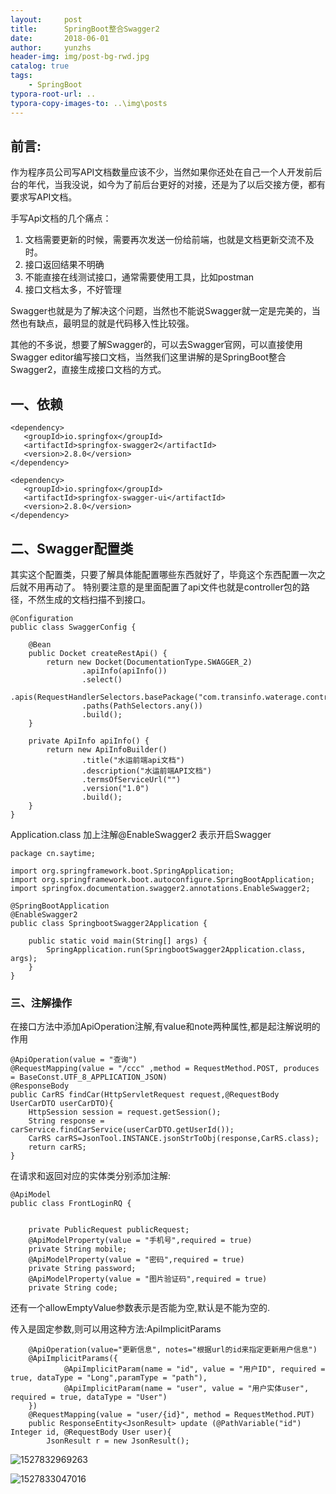 ```yaml
---
layout:     post
title:      SpringBoot整合Swagger2
date:       2018-06-01
author:     yunzhs
header-img: img/post-bg-rwd.jpg
catalog: true
tags:
    - SpringBoot
typora-root-url: ..
typora-copy-images-to: ..\img\posts
---
```


## 前言:

​       作为程序员公司写API文档数量应该不少，当然如果你还处在自己一个人开发前后台的年代，当我没说，如今为了前后台更好的对接，还是为了以后交接方便，都有要求写API文档。 

手写Api文档的几个痛点：

1. 文档需要更新的时候，需要再次发送一份给前端，也就是文档更新交流不及时。
2. 接口返回结果不明确
3. 不能直接在线测试接口，通常需要使用工具，比如postman
4. 接口文档太多，不好管理

Swagger也就是为了解决这个问题，当然也不能说Swagger就一定是完美的，当然也有缺点，最明显的就是代码移入性比较强。

其他的不多说，想要了解Swagger的，可以去Swagger官网，可以直接使用Swagger editor编写接口文档，当然我们这里讲解的是SpringBoot整合Swagger2，直接生成接口文档的方式。

## 一、依赖

```
<dependency>
   <groupId>io.springfox</groupId>
   <artifactId>springfox-swagger2</artifactId>
   <version>2.8.0</version>
</dependency>

<dependency>
   <groupId>io.springfox</groupId>
   <artifactId>springfox-swagger-ui</artifactId>
   <version>2.8.0</version>
</dependency>
```

## 二、Swagger配置类

其实这个配置类，只要了解具体能配置哪些东西就好了，毕竟这个东西配置一次之后就不用再动了。 特别要注意的是里面配置了api文件也就是controller包的路径，不然生成的文档扫描不到接口。

```
@Configuration
public class SwaggerConfig {

    @Bean
    public Docket createRestApi() {
        return new Docket(DocumentationType.SWAGGER_2)
                .apiInfo(apiInfo())
                .select()
                .apis(RequestHandlerSelectors.basePackage("com.transinfo.waterage.controller"))
                .paths(PathSelectors.any())
                .build();
    }

    private ApiInfo apiInfo() {
        return new ApiInfoBuilder()
                .title("水运前端api文档")
                .description("水运前端API文档")
                .termsOfServiceUrl("")
                .version("1.0")
                .build();
    }
}
```

Application.class 加上注解@EnableSwagger2 表示开启Swagger

```
package cn.saytime;

import org.springframework.boot.SpringApplication;
import org.springframework.boot.autoconfigure.SpringBootApplication;
import springfox.documentation.swagger2.annotations.EnableSwagger2;

@SpringBootApplication
@EnableSwagger2
public class SpringbootSwagger2Application {

	public static void main(String[] args) {
		SpringApplication.run(SpringbootSwagger2Application.class, args);
	}
}
```

### 三、注解操作

在接口方法中添加ApiOperation注解,有value和note两种属性,都是起注解说明的作用

```
@ApiOperation(value = "查询")
@RequestMapping(value = "/ccc" ,method = RequestMethod.POST, produces = BaseConst.UTF_8_APPLICATION_JSON)
@ResponseBody
public CarRS findCar(HttpServletRequest request,@RequestBody UserCarDTO userCarDTO){
    HttpSession session = request.getSession();
    String response = carService.findCarService(userCarDTO.getUserId());
    CarRS carRS=JsonTool.INSTANCE.jsonStrToObj(response,CarRS.class);
    return carRS;
}
```

 在请求和返回对应的实体类分别添加注解:

```
@ApiModel
public class FrontLoginRQ {


    private PublicRequest publicRequest;
    @ApiModelProperty(value = "手机号",required = true)
    private String mobile;
    @ApiModelProperty(value = "密码",required = true)
    private String password;
    @ApiModelProperty(value = "图片验证码",required = true)
    private String code;
```

还有一个allowEmptyValue参数表示是否能为空,默认是不能为空的.

传入是固定参数,则可以用这种方法:ApiImplicitParams

```
	@ApiOperation(value="更新信息", notes="根据url的id来指定更新用户信息")
	@ApiImplicitParams({
			@ApiImplicitParam(name = "id", value = "用户ID", required = true, dataType = "Long",paramType = "path"),
			@ApiImplicitParam(name = "user", value = "用户实体user", required = true, dataType = "User")
	})
	@RequestMapping(value = "user/{id}", method = RequestMethod.PUT)
	public ResponseEntity<JsonResult> update (@PathVariable("id") Integer id, @RequestBody User user){
		JsonResult r = new JsonResult();
```

![1527832969263](/img/posts/1527832969263.png)

![1527833047016](/img/posts/1527833047016.png)